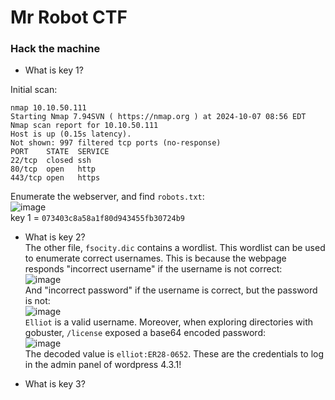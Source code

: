 # Mr Robot CTF

### Hack the machine
- What is key 1?<br />

Initial scan: 

    nmap 10.10.50.111 
    Starting Nmap 7.94SVN ( https://nmap.org ) at 2024-10-07 08:56 EDT
    Nmap scan report for 10.10.50.111
    Host is up (0.15s latency).
    Not shown: 997 filtered tcp ports (no-response)
    PORT    STATE  SERVICE
    22/tcp  closed ssh
    80/tcp  open   http
    443/tcp open   https
Enumerate the webserver, and find `robots.txt`:<br />
![image](https://github.com/user-attachments/assets/ac2da683-6f9e-40f6-b9e4-1b29f50feaba)<br />
key 1 = `073403c8a58a1f80d943455fb30724b9` 

- What is key 2? <br />
The other file, `fsocity.dic` contains a wordlist. This wordlist can be used to enumerate correct usernames. This is because the webpage responds "incorrect username" if the username is not correct:<br />
![image](https://github.com/user-attachments/assets/81509d1f-7c5c-4e55-b063-21ff9500bb93)<br />
And "incorrect password" if the username is correct, but the password is not:<br />
![image](https://github.com/user-attachments/assets/09f241e2-f05f-4d40-a9de-dc5ff079bf4d)<br />
`Elliot` is a valid username. Moreover, when exploring directories with gobuster, `/license` exposed a base64 encoded password: <br />
![image](https://github.com/user-attachments/assets/effd9274-62b0-4a1f-ab49-e5f844b991dd)<br />
The decoded value is `elliot:ER28-0652`. These are the credentials to log in the admin panel of wordpress 4.3.1! 

- What is key 3? <br />
